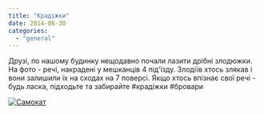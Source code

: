 ```yaml
---
title: "Крадіжки"
date: 2014-06-30
categories: 
  - "general"
---
```


Друзі, по нашому будинку нещодавно почали лазити дрібні злодюжки. На фото - речі, накрадені у мешканців 4 під'їзду. Злодіїв хтось злякав і вони залишили їх на сходах на 7 поверсі. Якщо хтось впізнає свої речі - будь ласка, підходьте та забирайте #крадіжки #бровари

[![Самокат](http://shevchenko4a.brovary.org/wp-content/uploads/2014/06/unnamed.jpg)](http://shevchenko4a.brovary.org/wp-content/uploads/2014/06/unnamed.jpg)
